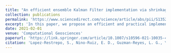 ```yaml
---
title: "An efficient ensemble Kalman Filter implementation via shrinkage covariance matrix estimation: exploiting prior knowledge"
collection: publications
permalink: 'https://www.sciencedirect.com/science/article/abs/pii/S1352231020302442'
excerpt: 'In this paper, we propose an efficient and practical implementation of the ensemble Kalman filter via shrinkage covariance matrix estimation. Our filter implementation combines information brought by an ensemble of model realizations, and that based on our prior knowledge about the dynamical system of interest. We perform the combination of both sources of information via optimal shrinkage factors. The method exploits the rank-deficiency of ensemble covariance matrices to provide an efficient and practical implementation of the analysis step in EnKF based formulations. Localization and inflation aspects are discussed, as well. Experimental tests are performed to assess the accuracy of our proposed filter implementation by employing an Advection Diffusion Model and an Atmospheric General Circulation Model. The experimental results reveal that the use of our proposed filter implementation can mitigate the impact of sampling noise, and even more, it can avoid the impact of spurious correlations during assimilation steps.![Gaspari](Gaspari.png)'
date: 2021-02-01
venue: 'Computational Geosciences'
paperurl: 'https://link.springer.com/article/10.1007/s10596-021-10035-4'
citation: 'Lopez-Restrepo, S., Nino-Ruiz, E. D., Guzman-Reyes, L. G., Yarce Botero, A., Quintero, O. L., Pinel, N., ... & Heemink, A. W. (2021). An efficient ensemble Kalman Filter implementation via shrinkage covariance matrix estimation: exploiting prior knowledge. Computational Geosciences, 25, 985-1003.'
---
```


